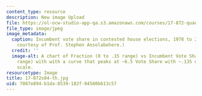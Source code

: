 ```yaml
---
content_type: resource
description: New image Upload
file: https://ol-ocw-studio-app-qa.s3.amazonaws.com/courses/17-872-quantitative-research-in-political-science-and-public-policy-spring-2004/7087e894b1da8539182f04580bb13c57_17-872s04-th.jpg
file_type: image/jpeg
image_metadata:
  caption: Incumbent vote share in contested house elections, 1978 to 2000. (Image
    courtesy of Prof. Stephen Ansolabehere.)
  credit: ''
  image-alt: A chart of Fraction (0 to .15 range) vs Incumbent Vote Share (.2 to 1
    range) with with a curve that peaks at ~6.5 Vote Share with ~.135 on the Fraction
    scale.
resourcetype: Image
title: 17-872s04-th.jpg
uid: 7087e894-b1da-8539-182f-04580bb13c57
---
```

